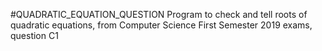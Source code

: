 #QUADRATIC_EQUATION_QUESTION
Program to check and tell roots of quadratic equations, from Computer Science First Semester 2019 exams, question C1
